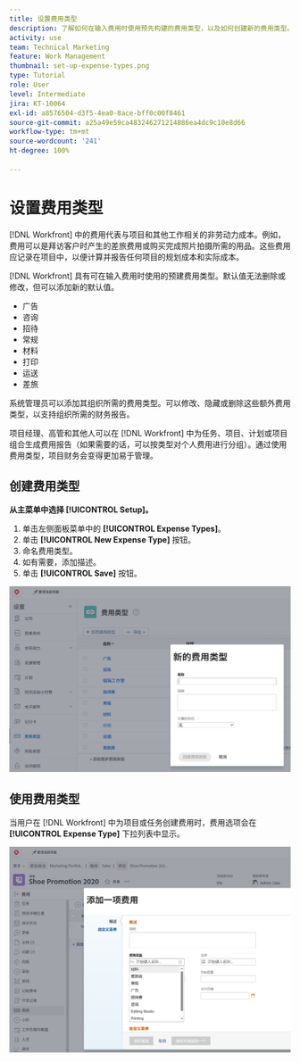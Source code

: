 ```yaml
---
title: 设置费用类型
description: 了解如何在输入费用时使用预先构建的费用类型，以及如何创建新的费用类型。
activity: use
team: Technical Marketing
feature: Work Management
thumbnail: set-up-expense-types.png
type: Tutorial
role: User
level: Intermediate
jira: KT-10064
exl-id: a8576504-d3f5-4ea0-8ace-bff0c00f8461
source-git-commit: a25a49e59ca483246271214886ea4dc9c10e8d66
workflow-type: tm+mt
source-wordcount: '241'
ht-degree: 100%

---
```


# 设置费用类型

[!DNL Workfront] 中的费用代表与项目和其他工作相关的非劳动力成本。例如，费用可以是拜访客户时产生的差旅费用或购买完成照片拍摄所需的用品。这些费用应记录在项目中，以便计算并报告任何项目的规划成本和实际成本。

[!DNL Workfront] 具有可在输入费用时使用的预建费用类型。默认值无法删除或修改，但可以添加新的默认值。

* 广告
* 咨询
* 招待
* 常规
* 材料
* 打印
* 运送
* 差旅

系统管理员可以添加其组织所需的费用类型。可以修改、隐藏或删除这些额外费用类型，以支持组织所需的财务报告。

项目经理、高管和其他人可以在 [!DNL Workfront] 中为任务、项目、计划或项目组合生成费用报告（如果需要的话，可以按类型对个人费用进行分组）。通过使用费用类型，项目财务会变得更加易于管理。

## 创建费用类型

**从主菜单中选择 [!UICONTROL Setup]。**

1. 单击左侧面板菜单中的 **[!UICONTROL Expense Types]**。
1. 单击 **[!UICONTROL New Expense Type]** 按钮。
1. 命名费用类型。
1. 如有需要，添加描述。
1. 单击 **[!UICONTROL Save]** 按钮。

![图像：创建新 [!UICONTROL Expense Type]](assets/setting-up-finances-6.png)

## 使用费用类型

当用户在 [!DNL Workfront] 中为项目或任务创建费用时，费用选项会在 **[!UICONTROL Expense Type]** 下拉列表中显示。

![添加新费用的图像](assets/setting-up-finances-7.png)

